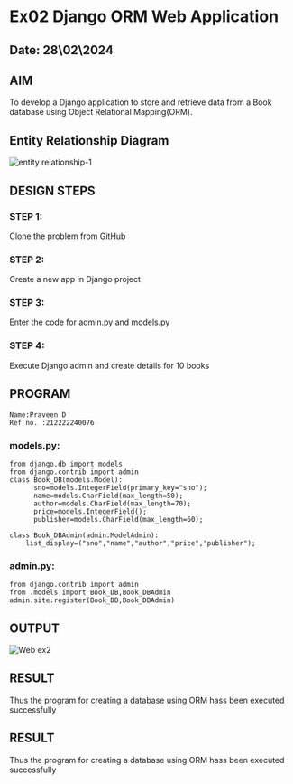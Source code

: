 # Ex02 Django ORM Web Application
## Date: 28\02\2024

## AIM
To develop a Django application to store and retrieve data from a Book database using Object Relational Mapping(ORM).

## Entity Relationship Diagram
![entity relationship-1](https://github.com/praveenmax55/ORM/assets/113497509/3a835469-aa95-4a45-ba5f-80884eb79871)


## DESIGN STEPS

### STEP 1:
Clone the problem from GitHub

### STEP 2:
Create a new app in Django project

### STEP 3:
Enter the code for admin.py and models.py

### STEP 4:
Execute Django admin and create details for 10 books

## PROGRAM
```
Name:Praveen D
Ref no. :212222240076
```

### models.py:
```
from django.db import models
from django.contrib import admin
class Book_DB(models.Model):
      sno=models.IntegerField(primary_key="sno");
      name=models.CharField(max_length=50);
      author=models.CharField(max_length=70);
      price=models.IntegerField();
      publisher=models.CharField(max_length=60);

class Book_DBAdmin(admin.ModelAdmin):
    list_display=("sno","name","author","price","publisher");
```
 ### admin.py:
 ```
 from django.contrib import admin
 from .models import Book_DB,Book_DBAdmin
 admin.site.register(Book_DB,Book_DBAdmin)
```

## OUTPUT
![Web ex2](https://github.com/praveenmax55/ORM/assets/113497509/3c16443c-f9e2-44d0-831c-e1c85e784e98)




## RESULT
Thus the program for creating a database using ORM hass been executed successfully


## RESULT
Thus the program for creating a database using ORM hass been executed successfully
